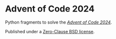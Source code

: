 # Advent of Code 2024

Python fragments to solve the [*Advent of Code 2024*](https://adventofcode.com/).

Published under a [Zero-Clause BSD license](https://opensource.org/license/0bsd).
